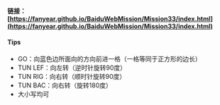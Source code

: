 #### 链接：[https://fanyear.github.io/BaiduWebMission/Mission33/index.html](https://fanyear.github.io/BaiduWebMission/Mission33/index.html)

#### Tips
- GO：向蓝色边所面向的方向前进一格（一格等同于正方形的边长）
- TUN LEF：向左转（逆时针旋转90度）
- TUN RIG：向右转（顺时针旋转90度）
- TUN BAC：向右转（旋转180度）
- 大小写均可
